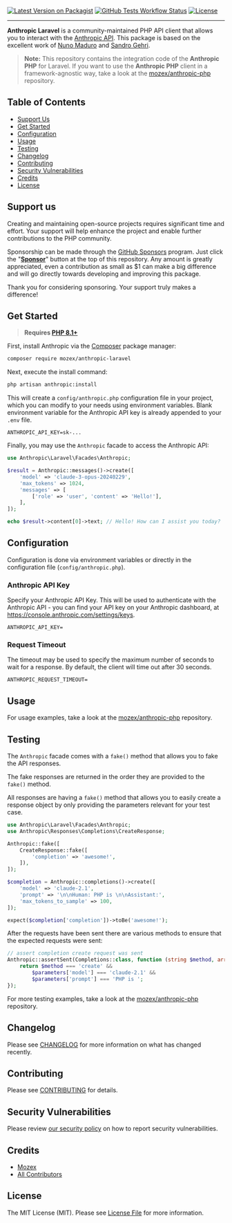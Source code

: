 [![Latest Version on Packagist](https://img.shields.io/packagist/v/mozex/anthropic-laravel.svg?style=flat-square)](https://packagist.org/packages/mozex/anthropic-laravel)
[![GitHub Tests Workflow Status](https://img.shields.io/github/actions/workflow/status/mozex/anthropic-laravel/tests.yml?branch=main&label=tests&style=flat-square)](https://github.com/mozex/anthropic-laravel/actions/workflows/tests.yml)
[![License](https://img.shields.io/github/license/mozex/anthropic-laravel.svg?style=flat-square)](https://packagist.org/packages/mozex/anthropic-laravel)

------
**Anthropic Laravel** is a community-maintained PHP API client that allows you to interact with the [Anthropic API](https://docs.anthropic.com/claude/docs/intro-to-claude). This package is based on the excellent work of [Nuno Maduro](https://github.com/nunomaduro) and [Sandro Gehri](https://github.com/gehrisandro).

> **Note:** This repository contains the integration code of the **Anthropic PHP** for Laravel. If you want to use the **Anthropic PHP** client in a framework-agnostic way, take a look at the [mozex/anthropic-php](https://github.com/mozex/anthropic-php) repository.

## Table of Contents

- [Support Us](#support-us)
- [Get Started](#get-started)
- [Configuration](#configuration)
- [Usage](#usage)
- [Testing](#testing)
- [Changelog](#changelog)
- [Contributing](#contributing)
- [Security Vulnerabilities](#security-vulnerabilities)
- [Credits](#credits)
- [License](#license)

## Support us

Creating and maintaining open-source projects requires significant time and effort. Your support will help enhance the project and enable further contributions to the PHP community.

Sponsorship can be made through the [GitHub Sponsors](https://github.com/sponsors/mozex) program. Just click the "**[Sponsor](https://github.com/sponsors/mozex)**" button at the top of this repository. Any amount is greatly appreciated, even a contribution as small as $1 can make a big difference and will go directly towards developing and improving this package.

Thank you for considering sponsoring. Your support truly makes a difference!

## Get Started

> **Requires [PHP 8.1+](https://php.net/releases/)**

First, install Anthropic via the [Composer](https://getcomposer.org/) package manager:

```bash
composer require mozex/anthropic-laravel
```

Next, execute the install command:

```bash
php artisan anthropic:install
```

This will create a `config/anthropic.php` configuration file in your project, which you can modify to your needs
using environment variables.
Blank environment variable for the Anthropic API key is already appended to your `.env` file.

```env
ANTHROPIC_API_KEY=sk-...
```

Finally, you may use the `Anthropic` facade to access the Anthropic API:

```php
use Anthropic\Laravel\Facades\Anthropic;

$result = Anthropic::messages()->create([
    'model' => 'claude-3-opus-20240229',
    'max_tokens' => 1024,
    'messages' => [
        ['role' => 'user', 'content' => 'Hello!'],
    ],
]);

echo $result->content[0]->text; // Hello! How can I assist you today?
```

## Configuration

Configuration is done via environment variables or directly in the configuration file (`config/anthropic.php`).

### Anthropic API Key

Specify your Anthropic API Key. This will be used to authenticate with the Anthropic API - you can find your API key on your Anthropic dashboard, at https://console.anthropic.com/settings/keys.

```env
ANTHROPIC_API_KEY=
```

### Request Timeout

The timeout may be used to specify the maximum number of seconds to wait
for a response. By default, the client will time out after 30 seconds.

```env
ANTHROPIC_REQUEST_TIMEOUT=
```

## Usage

For usage examples, take a look at the [mozex/anthropic-php](https://github.com/mozex/anthropic-php) repository.

## Testing

The `Anthropic` facade comes with a `fake()` method that allows you to fake the API responses.

The fake responses are returned in the order they are provided to the `fake()` method.

All responses are having a `fake()` method that allows you to easily create a response object by only providing the parameters relevant for your test case.

```php
use Anthropic\Laravel\Facades\Anthropic;
use Anthropic\Responses\Completions\CreateResponse;

Anthropic::fake([
    CreateResponse::fake([
        'completion' => 'awesome!',
    ]),
]);

$completion = Anthropic::completions()->create([
    'model' => 'claude-2.1',
    'prompt' => '\n\nHuman: PHP is \n\nAssistant:',
    'max_tokens_to_sample' => 100,
]);

expect($completion['completion'])->toBe('awesome!');
```

After the requests have been sent there are various methods to ensure that the expected requests were sent:

```php
// assert completion create request was sent
Anthropic::assertSent(Completions::class, function (string $method, array $parameters): bool {
    return $method === 'create' &&
        $parameters['model'] === 'claude-2.1' &&
        $parameters['prompt'] === 'PHP is ';
});
```

For more testing examples, take a look at the [mozex/anthropic-php](https://github.com/mozex/anthropic-php#testing) repository.

## Changelog

Please see [CHANGELOG](CHANGELOG.md) for more information on what has changed recently.

## Contributing

Please see [CONTRIBUTING](CONTRIBUTING.md) for details.

## Security Vulnerabilities

Please review [our security policy](../../security/policy) on how to report security vulnerabilities.

## Credits

- [Mozex](https://github.com/mozex)
- [All Contributors](../../contributors)

## License

The MIT License (MIT). Please see [License File](LICENSE.md) for more information.
